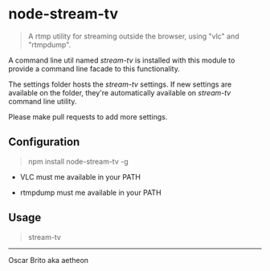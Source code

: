 
# node-stream-tv

> A rtmp utility for streaming outside the browser, using "vlc" and "rtmpdump".

A command line util named *stream-tv* is installed with this module to provide a command line facade
to this functionality.

The settings folder hosts the *stream-tv* settings. If new settings are available on the folder, 
they're automatically available on *stream-tv* command line utility.

Please make pull requests to add more settings.

## Configuration

> npm install node-stream-tv -g

* VLC must me available in your PATH

* rtmpdump must me available in your PATH


## Usage

> stream-tv


---
Oscar Brito aka aetheon

